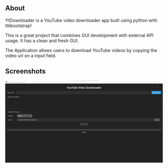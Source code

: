 ## About 

YtDownloader is a YouTube video downloader app built using python with ttkbootstrap! 

This is a great project that combines GUI development with external API usage. It has a 
clean and fresh GUI.

The Application allows users to download YouTube videos by copying the video url on a input field.

## Screenshots

![alt text](assets/Screenshot.jpg)